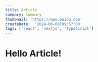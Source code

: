 ```yaml
---
title: Article
summary: summary
thumbnail: 'https://www.baidu.com'
createDate:  '2024-06-08T09:57:00'
tags: ['react', 'nextjs', 'typescript']
---
```

<h1>Hello Article!</h1>